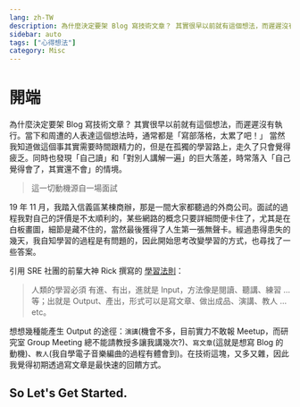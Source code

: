 ```yaml
---
lang: zh-TW
description: 為什麼決定要架 Blog 寫技術文章？ 其實很早以前就有這個想法，而遲遲沒有執行。當下和周遭的人表達這個想法時，通常都是「寫部落格，太累了吧！」 當然我知道做這個事其實需要時間跟精力的，但是在孤獨的學習路上，走久了只會覺得疲乏。同時也發現「自己讀」和「對別人講解一遍」的巨大落差，時常落入「自己覺得會了，其實還不會」的情境。
sidebar: auto
tags: ["心得想法"]
category: Misc
---
```

# 開端
<PageEdit/>
<div><TagLinks/></div>

為什麼決定要架 Blog 寫技術文章？ 其實很早以前就有這個想法，而遲遲沒有執行。當下和周遭的人表達這個想法時，通常都是「寫部落格，太累了吧！」 當然我知道做這個事其實需要時間跟精力的，但是在孤獨的學習路上，走久了只會覺得疲乏。同時也發現「自己讀」和「對別人講解一遍」的巨大落差，時常落入「自己覺得會了，其實還不會」的情境。

> 這一切動機源自一場面試

19 年 11 月，我踏入信義區某棟商辦，那是一間大家都聽過的外商公司。面試的過程我對自己的評價是不太順利的，某些網路的概念只要詳細問便卡住了，尤其是在白板畫圖，細節是藏不住的，當然最後獲得了人生第一張無聲卡。經過患得患失的幾天，我自知學習的過程是有問題的，因此開始思考改變學習的方式，也尋找了一些答案。

引用 SRE 社團的前輩大神 Rick 撰寫的 [學習法則](https://rickhw.github.io/2017/09/20/About/Learning-Approaches/)：
> 人類的學習必須 有進、有出，進就是 Input，方法像是閱讀、聽講、練習 … 等；出就是 Output、產出，形式可以是寫文章、做出成品、演講、教人 … etc。

想想幾種能產生 Output 的途徑：`演講`(機會不多，目前實力不敢報 Meetup，而研究室 Group Meeting 總不能請教授多讓我講幾次?)、`寫文章`(這就是想寫 Blog 的動機)、`教人`(我自學電子音樂編曲的過程有體會到)。在技術這塊，又多又雜，因此我覺得初期透過寫文章是最快速的回饋方式。

## So Let's Get Started.
